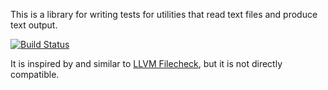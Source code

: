 This is a library for writing tests for utilities that read text files and
produce text output.

[![Build Status](https://travis-ci.org/Cranelift/filecheck.svg?branch=master)](https://travis-ci.org/Cranelift/filecheck)

It is inspired by and similar to
[LLVM Filecheck](https://llvm.org/docs/CommandGuide/FileCheck.html), but
it is not directly compatible.
